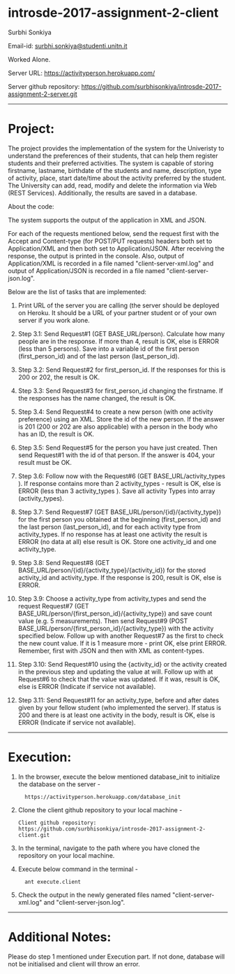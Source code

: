 # introsde-2017-assignment-2-client

Surbhi Sonkiya

Email-id: surbhi.sonkiya@studenti.unitn.it

Worked Alone.

Server URL: https://activityperson.herokuapp.com/

Server github repository: https://github.com/surbhisonkiya/introsde-2017-assignment-2-server.git

*********************************************************************************************************************************

# Project: 

The project provides the implementation of the system for the Univeristy to understand the preferences of their students, that can help them register students and their preferred activities. The system is capable of storing firstname, lastname, birthdate of the students and name, description, type of activity, place, start date/time about the activity preferred by the student. The University can add, read, modify and delete the information via Web (REST Services). Additionally, the results are saved in a database.

About the code:

The system supports the output of the application in XML and JSON.

For each of the requests mentioned below, send the request first with the Accept and Content-type (for POST/PUT requests) headers both set to Application/XML and then both set to Application/JSON. After receiving the response, the output is printed in the console. Also, output of Application/XML is recorded in a file named "client-server-xml.log" and output of Application/JSON is recorded in a file named "client-server-json.log".
 
Below are the list of tasks that are implemented:

1) Print URL of the server you are calling (the server should be deployed on Heroku. It should be a URL of your partner student or of your own server if you work alone.

2) Step 3.1: Send Request#1 (GET BASE_URL/person). Calculate how many people are in the response. If more than 4, result is OK, else is ERROR (less than 5 persons). Save into a variable id of the first person (first_person_id) and of the last person (last_person_id).

3) Step 3.2: Send Request#2 for first_person_id. If the responses for this is 200 or 202, the result is OK.

4) Step 3.3: Send Request#3 for first_person_id changing the firstname. If the responses has the name changed, the result is OK.

5) Step 3.4: Send Request#4 to create a new person (with one activity preference) using an XML. Store the id of the new person. If the answer is 201 (200 or 202 are also applicable) with a person in the body who has an ID, the result is OK. 

6) Step 3.5: Send Request#5 for the person you have just created. Then send Request#1 with the id of that person. If the answer is 404, your result must be OK. 

7) Step 3.6: Follow now with the Request#6 (GET BASE_URL/activity_types ). If response contains more than 2 activity_types - result is OK, else is ERROR (less than 3 activity_types ). Save all activity Types into array (activity_types).

8) Step 3.7: Send Request#7 (GET BASE_URL/person/{id}/{activity_type}) for the first person you obtained at the beginning (first_person_id) and the last person (last_person_id), and for each activity type from activity_types. If no response has at least one activity the result is ERROR (no data at all) else result is OK. Store one activity_id and one activity_type.

9) Step 3.8: Send Request#8 (GET BASE_URL/person/{id}/{activity_type}/{activity_id}) for the stored activity_id and activity_type. If the response is 200, result is OK, else is ERROR.

10) Step 3.9: Choose a activity_type from activity_types and send the request Request#7 (GET BASE_URL/person/{first_person_id}/{activity_type}) and save count value (e.g. 5 measurements). Then send Request#9 (POST BASE_URL/person/{first_person_id}/{activity_type}) with the activity specified below. Follow up with another Request#7 as the first to check the new count value. If it is 1 measure more - print OK, else print ERROR. Remember, first with JSON and then with XML as content-types.

11) Step 3.10: Send Request#10 using the {activity_id} or the activity created in the previous step and updating the value at will. Follow up with at Request#6 to check that the value was updated. If it was, result is OK, else is ERROR (Indicate if service not available). 

12) Step 3.11: Send Request#11 for an activity_type, before and after dates given by your fellow student (who implemented the server). If status is 200 and there is at least one activity in the body, result is OK, else is ERROR (Indicate if service not available). 

*********************************************************************************************************************************

# Execution: 

1) In the browser, execute the below mentioned database_init to initialize the database on the server -
     
         https://activityperson.herokuapp.com/database_init

2) Clone the client github repository to your local machine -

       Client github repository: https://github.com/surbhisonkiya/introsde-2017-assignment-2-client.git

3) In the terminal, navigate to the path where you have cloned the repository on your local machine. 
4) Execute below command in the terminal -

         ant execute.client
         
5) Check the output in the newly generated files named "client-server-xml.log" and "client-server-json.log".
*********************************************************************************************************************************

# Additional Notes: 

Please do step 1 mentioned under Execution part. If not done, database will not be initialised and client will throw an error.
